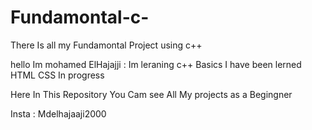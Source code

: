 # Fundamontal-c-
There Is all my Fundamontal Project using c++

hello Im mohamed ElHajajji : 
Im leraning c++ Basics
I have been lerned HTML
CSS In progress


Here In This Repository You Cam see All My projects as a Begingner

Insta : Mdelhajaaji2000
